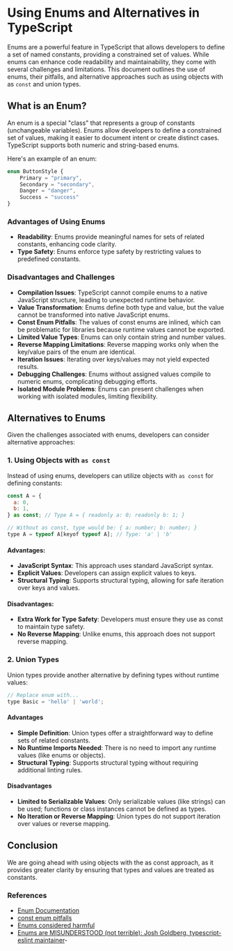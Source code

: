 # Using Enums and Alternatives in TypeScript

Enums are a powerful feature in TypeScript that allows developers to define a set of named constants, providing a constrained set of values. While enums can enhance code readability and maintainability, they come with several challenges and limitations. This document outlines the use of enums, their pitfalls, and alternative approaches such as using objects with as `const` and union types.

## What is an Enum?

An enum is a special "class" that represents a group of constants (unchangeable variables). Enums allow developers to define a constrained set of values, making it easier to document intent or create distinct cases. TypeScript supports both numeric and string-based enums.

Here's an example of an enum:

```js
enum ButtonStyle {
    Primary = "primary",
    Secondary = "secondary",
    Danger = "danger",
    Success = "success"
}
```

### Advantages of Using Enums

- **Readability**: Enums provide meaningful names for sets of related constants, enhancing code clarity.
- **Type Safety**: Enums enforce type safety by restricting values to predefined constants.

### Disadvantages and Challenges

- **Compilation Issues**: TypeScript cannot compile enums to a native JavaScript structure, leading to unexpected runtime behavior.
- **Value Transformation**: Enums define both type and value, but the value cannot be transformed into native JavaScript enums.
- **Const Enum Pitfalls**: The values of const enums are inlined, which can be problematic for libraries because runtime values cannot be exported.
- **Limited Value Types**: Enums can only contain string and number values.
- **Reverse Mapping Limitations**: Reverse mapping works only when the key/value pairs of the enum are identical.
- **Iteration Issues**: Iterating over keys/values may not yield expected results.
- **Debugging Challenges**: Enums without assigned values compile to numeric enums, complicating debugging efforts.
- **Isolated Module Problems**: Enums can present challenges when working with isolated modules, limiting flexibility.

## Alternatives to Enums

Given the challenges associated with enums, developers can consider alternative approaches:

### 1. Using Objects with `as const`

Instead of using enums, developers can utilize objects with `as const` for defining constants:

```js
const A = {
  a: 0,
  b: 1,
} as const; // Type A = { readonly a: 0; readonly b: 1; }

// Without as const, type would be: { a: number; b: number; }
type A = typeof A[keyof typeof A]; // Type: 'a' | 'b'
```

#### Advantages:

- **JavaScript Syntax**: This approach uses standard JavaScript syntax.
- **Explicit Values**: Developers can assign explicit values to keys.
- **Structural Typing**: Supports structural typing, allowing for safe iteration over keys and values.

#### Disadvantages:

- **Extra Work for Type Safety**: Developers must ensure they use as const to maintain type safety.
- **No Reverse Mapping**: Unlike enums, this approach does not support reverse mapping.

### 2. Union Types

Union types provide another alternative by defining types without runtime values:

```js
// Replace enum with...
type Basic = 'hello' | 'world';
```

#### Advantages

- **Simple Definition**: Union types offer a straightforward way to define sets of related constants.
- **No Runtime Imports Needed**: There is no need to import any runtime values (like enums or objects).
- **Structural Typing**: Supports structural typing without requiring additional linting rules.

#### Disadvantages

- **Limited to Serializable Values**: Only serializable values (like strings) can be used; functions or class instances cannot be defined as types.
- **No Iteration or Reverse Mapping**: Union types do not support iteration over values or reverse mapping.

## Conclusion

We are going ahead with using objects with the as const approach, as it provides greater clarity by ensuring that types and values are treated as constants.

### References

- [Enum Documentation](https://www.typescriptlang.org/docs/handbook/enums.html)
- [const enum pitfalls](https://www.typescriptlang.org/docs/handbook/enums.html#const-enum-pitfalls)
- [Enums considered harmful](https://www.youtube.com/watch?v=jjMbPt_H3RQ&t=2s)
- [Enums are MISUNDERSTOOD (not terrible): Josh Goldberg, typescript-eslint maintainer](https://www.youtube.com/watch?v=XTXPKbPcvl4)-
